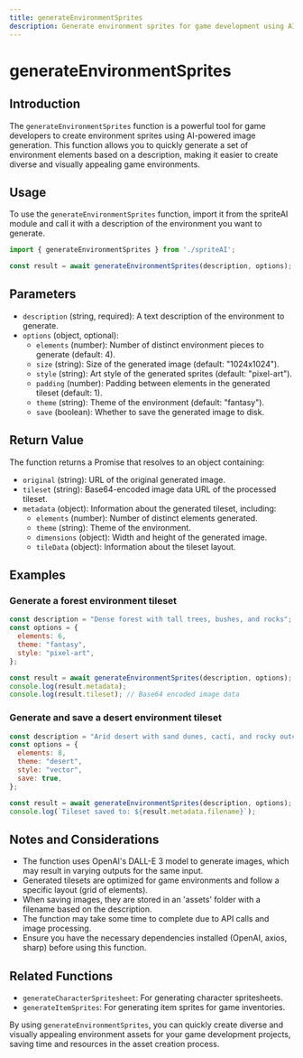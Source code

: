 ```yaml
---
title: generateEnvironmentSprites
description: Generate environment sprites for game development using AI-powered image generation.
---
```


# generateEnvironmentSprites

## Introduction

The `generateEnvironmentSprites` function is a powerful tool for game developers to create environment sprites using AI-powered image generation. This function allows you to quickly generate a set of environment elements based on a description, making it easier to create diverse and visually appealing game environments.

## Usage

To use the `generateEnvironmentSprites` function, import it from the spriteAI module and call it with a description of the environment you want to generate.

```javascript
import { generateEnvironmentSprites } from './spriteAI';

const result = await generateEnvironmentSprites(description, options);
```

## Parameters

- `description` (string, required): A text description of the environment to generate.
- `options` (object, optional):
  - `elements` (number): Number of distinct environment pieces to generate (default: 4).
  - `size` (string): Size of the generated image (default: "1024x1024").
  - `style` (string): Art style of the generated sprites (default: "pixel-art").
  - `padding` (number): Padding between elements in the generated tileset (default: 1).
  - `theme` (string): Theme of the environment (default: "fantasy").
  - `save` (boolean): Whether to save the generated image to disk.

## Return Value

The function returns a Promise that resolves to an object containing:

- `original` (string): URL of the original generated image.
- `tileset` (string): Base64-encoded image data URL of the processed tileset.
- `metadata` (object): Information about the generated tileset, including:
  - `elements` (number): Number of distinct elements generated.
  - `theme` (string): Theme of the environment.
  - `dimensions` (object): Width and height of the generated image.
  - `tileData` (object): Information about the tileset layout.

## Examples

### Generate a forest environment tileset

```javascript
const description = "Dense forest with tall trees, bushes, and rocks";
const options = {
  elements: 6,
  theme: "fantasy",
  style: "pixel-art",
};

const result = await generateEnvironmentSprites(description, options);
console.log(result.metadata);
console.log(result.tileset); // Base64 encoded image data
```

### Generate and save a desert environment tileset

```javascript
const description = "Arid desert with sand dunes, cacti, and rocky outcrops";
const options = {
  elements: 8,
  theme: "desert",
  style: "vector",
  save: true,
};

const result = await generateEnvironmentSprites(description, options);
console.log(`Tileset saved to: ${result.metadata.filename}`);
```

## Notes and Considerations

- The function uses OpenAI's DALL-E 3 model to generate images, which may result in varying outputs for the same input.
- Generated tilesets are optimized for game environments and follow a specific layout (grid of elements).
- When saving images, they are stored in an 'assets' folder with a filename based on the description.
- The function may take some time to complete due to API calls and image processing.
- Ensure you have the necessary dependencies installed (OpenAI, axios, sharp) before using this function.

## Related Functions

- `generateCharacterSpritesheet`: For generating character spritesheets.
- `generateItemSprites`: For generating item sprites for game inventories.

By using `generateEnvironmentSprites`, you can quickly create diverse and visually appealing environment assets for your game development projects, saving time and resources in the asset creation process.